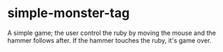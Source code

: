# simple-monster-tag

A simple game; the user control the ruby by moving the mouse and the hammer follows after. If the hammer touches the ruby, it's game over.
